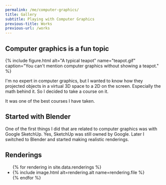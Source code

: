 ```yaml
---
permalink: /me/computer-graphics/
title: Gallery
subtitle: Playing with Computer Graphics
previous-title: Works
previous-url: /works
---
```


<link rel="stylesheet" href="/assets/css/computer-graphics.css">

## Computer graphics is a fun topic

{%
    include figure.html
    alt="A typical teapot"
    name="teapot.gif"
    caption="You can't mention computer graphics without showing a teapot."
%}

I'm no expert in computer graphics, but I wanted to know how they projected objects in a virtual 3D
space to a 2D on the screen. Especially the math behind it. So I decided to take a course on it.

It was one of the best courses I have taken.

## Started with Blender

One of the first things I did that are related to computer graphics was with Google SketchUp.
Yes, SketchUp was still owned by Google. Later I switched to Blender and started making realistic
renderings.

## Renderings

<ul id="renderings-list">
    {% for rendering in site.data.renderings %}
    <li>{% include image.html alt=rendering.alt name=rendering.file %}</li>
    {% endfor %}
</ul>